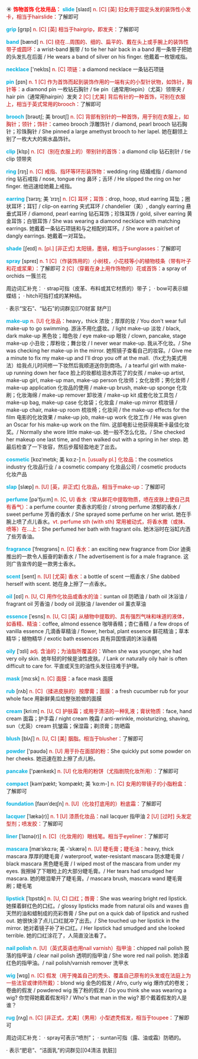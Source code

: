 ☀ <font color="red">**饰物首饰 化妆用品：**</font>
<font color="sky blue">**slide**</font> [slaɪd] 
<font color="#c00000">n. [C] [英] 妇女用于固定头发的装饰性小发卡，相当于hairslide：</font>了解即可
           
<font color="sky blue">**grip**</font> [grɪp] 
<font color="#c00000">n. [C] [英] 相当于hairgrip，即发夹：</font>了解即可

<font color="sky blue">**band**</font> [bænd] 
<font color="#c00000">n. [C] 绕在…周围的、细的、扁平的、戴在头上或手腕上的装饰性带子或圆环：</font>a wrist-band 腕带 / to tie her hair back in a band 用一条带子把她的头发扎在后面 / He wears a band of silver on his finger. 他戴着一枚银戒指。

<font color="sky blue">**necklace**</font> ['neklɪs] 
<font color="#c00000">n. [C] 项链：</font>a diamond necklace 一条钻石项链

<font color="sky blue">**pin**</font> [pɪn] 
<font color="#c00000">n. 1 [C] 作为首饰而起到装饰作用的一端有尖的小型针状物，如饰针，胸针等：</font>a diamond pin 一枚钻石胸针 / tie pin（通常用tiepin）（尤英）领带夹 / hair pin（通常用hairpin）发夹 <font color="#c00000">2 [C] [尤美] 背后有针的一种首饰，可别在衣服上，相当于英式常用的brooch：</font>了解即可
           
<font color="sky blue">**brooch**</font> [brəʊtʃ; 美 broʊtʃ]
<font color="#c00000">n. [C] 背部有别针的一种首饰，用于别在衣服上，如胸针；领针；饰针：</font>cameo brooch 浮雕饰针 / diamond, pearl brooch 钻石胸针；珍珠胸针 / She pinned a large amethyst brooch to her lapel. 她在翻领上别了一枚大大的紫水晶饰针。           

<font color="sky blue">**clip**</font> [klɪp]
<font color="#c00000">n. [C]（别在衣服上的）带别针的首饰：</font>a diamond clip 钻石别针 / tie clip 领带夹

<font color="sky blue">**ring**</font> [rɪŋ] 
<font color="#c00000">n. [C] 戒指、指环等环形装饰物：</font>wedding ring 结婚戒指 / diamond ring 钻石戒指 / nose, tongue ring 鼻环；舌环 / He slipped the ring on her finger. 他迅速给她戴上戒指。
           
<font color="sky blue">**earring**</font> [ˈɪərɪŋ; 美 ˈɪrɪŋ]
<font color="#c00000">n. [C] 耳环；耳饰：</font>drop, hoop, stud earring 耳坠；圈状耳环；耳钉 / clip-on earring 夹式耳环 / chandelier（美）, dangly earring 悬垂式耳环 / diamond, pearl earring 钻石耳饰；珍珠耳饰 / gold, silver earring 黄金耳饰；白银耳饰 / She was wearing a diamond necklace with matching earrings. 她戴着一条钻石项链和与之相配的耳环。/ She wore a pair/set of dangly earrings. 她戴着一对耳坠。

<font color="sky blue">**shade**</font> [ʃeɪd] 
<font color="#c00000">n. [pl.] [非正式] 太阳镜，墨镜，相当于sunglasses：</font>了解即可

<font color="sky blue">**spray**</font> [spreɪ] 
<font color="#c00000">n. 1 [C]（作装饰用的）小树枝，小花枝等小的植物枝条（带有叶子和花或浆果）：</font>了解即可 <font color="#c00000">2 [C]（穿戴在身上用作饰物的）花或首饰：</font>a spray of orchids 一簇兰花

周边词汇补充：
· strap可指（皮革、布料或其它材质的）带子；
· bow可表示蝴蝶结；
· hitch可指打成的某种结。

· 表示“宝石”、“钻石”的词群见[[70财富 财产]]
           
<font color="sky blue">**make-up**</font>
<font color="#c00000">n. [U] 化妆品：</font>heavy，thick 浓妆；厚厚的妆 / You don't wear full make-up to go swimming. 游泳不用化盛妆。/ light make-up 淡妆 / black, dark make-up 黑色妆；暗色妆 / eye make-up 眼妆 / clown, pancake, stage make-up 小丑妆；厚粉妆；舞台妆 / I never wear make-up. 我从不化妆。/ She was checking her make-up in the mirror. 她照镜子查看自己的妆容。/ Give me a minute to fix my make-up and I'll drop you off at the mall.（fix尤为美式用法）给我点儿时间修一下妆然后我顺道送你到商场。/ a tearful girl with make-up running down her face 脸上的妆都给泪水弄花了的女孩 / make-up artist, make-up girl, make-up man, make-up person 化妆师；女化妆师；男化妆师 / make-up application 化妆品的使用 / make-up brush, make-up sponge 化妆刷；化妆海绵 / make-up remover 卸妆液 / make-up kit 成套化妆工具包 / make-up bag, make-up case 化妆袋；化妆盒 / make-up mirror 梳妆镜 / make-up chair, make-up room 梳妆椅；化妆间 / the make-up effects for the film 电影的化妆效果 / make-up job, make-up work 化妆工作 / He was given an Oscar for his make-up work on the film. 这部电影让他获得奥斯卡最佳化妆奖。/ Normally she wore little make-up. 她一般不怎么化妆。/ She checked her makeup one last time, and then walked out with a spring in her step. 她最后检查了一下妆容，然后步履轻盈地走了出去。
                      
<font color="sky blue">**cosmetic**</font> [kɒzˈmetɪk; 美 kɑ:z-]
<font color="#c00000">n. [usually pl.] 化妆品：</font>the cosmetics industry 化妆品行业 / a cosmetic company 化妆品公司 / cosmetic products 化妆产品

<font color="sky blue">**slap**</font> [slæp]
<font color="#c00000">n. [U] [英，非正式] 化妆品，相当于make-up：</font>了解即可

<font color="sky blue">**perfume**</font> [pə'fju:m] 
<font color="#c00000">n. [C, U] 香水（常从鲜花中提取物质，喷在皮肤上使自己具有香气）：</font>a perfume counter 卖香水的柜台 / strong perfume 浓郁的香水 / sweet perfume 芳香的香水 / She sprayed some perfume on her wrist. 她在手腕上喷了点儿香水。<font color="#c00000">vt. perfume sth (with sth) 常用被动式，将香水撒（或抹、喷等）在…上：</font>She perfumed her bath with fragrant oils. 她沐浴时在浴缸内洒了些芳香油。
           
<font color="sky blue">**fragrance**</font> [ˈfreɪgrəns]
<font color="#c00000">n. [C] 香水：</font>an exciting new fragrance from Dior 迪奥推出的一款令人振奋的新香水 / The advertisement is for a male fragrance. 这则广告宣传的是一款男士香水。
           
<font color="sky blue">**scent**</font> [sent]
<font color="#c00000">n. [U] [尤英] 香水：</font>a bottle of scent 一瓶香水 / She dabbed herself with scent. 她在身上擦了一点香水。

<font color="sky blue">**oil**</font> [ɒɪl] 
<font color="#c00000">n. [U, C] 用作化妆品或香水的油：</font>suntan oil 防晒油 / bath oil 沐浴油 / fragrant oil 芳香油 / body oil 润肤油 / lavender oil 薰衣草油
           
<font color="sky blue">**essence**</font> [ˈesns]
<font color="#c00000">n. [U, C] [英] 从植物中提取的、具有强烈气味和味道的液体，如香精、精油：</font>coffee, almond essence 咖啡香精；杏仁香精 / a few drops of vanilla essence 几滴香草精油 / flower, herbal, plant essence 鲜花精油；草本精华；植物精华 / exotic bath essences 具有异国情调的沐浴香精
           
<font color="sky blue">**oily**</font> [ˈɔɪli]
<font color="#c00000">adj. 含油的；为油脂所覆盖的：</font>When she was younger, she had very oily skin. 她年轻的时候是油性皮肤。/ Lank or naturally oily hair is often difficult to care for. 平直或天生的油性头发往往难于护理。

<font color="sky blue">**mask**</font> [mɑːsk] 
<font color="#c00000">n. [C] 面膜：</font>a face mask 面膜
           
<font color="sky blue">**rub**</font> [rʌb]
<font color="#c00000">n. [C]（揉进皮肤的）按摩膏；面膜：</font>a fresh cucumber rub for your whole face 用新鲜黄瓜给整张脸做的面膜

<font color="sky blue">**cream**</font> [kri:m] 
<font color="#c00000">n. [U, C] 护肤霜；或用于清洁的一种乳液；膏状物质：</font>face, hand cream 面霜；护手霜 / night cream 晚霜 / anti-wrinkle, moisturizing, shaving, sun（尤英）cream 抗皱霜；保湿霜；剃须膏；防晒霜
           
<font color="sky blue">**blush**</font> [blʌʃ]
<font color="#c00000">n. [U, C] [美] 胭脂。相当于blusher：</font>了解即可

<font color="sky blue">**powder**</font> ['paʊdə] 
<font color="#c00000">n. [U] 用于扑在面部的粉：</font>She quickly put some powder on her cheeks. 她迅速在脸上擦了点儿粉。

<font color="sky blue">**pancake**</font> ['pænkeɪk] 
<font color="#c00000">n. [U] 化妆用的粉饼（尤指剧院化妆所用）：</font>了解即可
           
<font color="sky blue">**compact**</font> [kəmˈpækt; ˈkɒmpækt; 美 ˈkɑ:m-]
<font color="#c00000">n. [C] 女用的带镜子的小脂粉盒：</font>了解即可
           
<font color="sky blue">**foundation**</font> [faʊnˈdeɪʃn]
<font color="#c00000">n. [U]（化妆打底用的）粉底霜：</font>了解即可
           
<font color="sky blue">**lacquer**</font> [ˈlækə(r)]
<font color="#c00000">n. 1 [U] 漆质化妆品：</font>nail lacquer 指甲油 <font color="#c00000">2 [U] [过时] 头发定型剂；喷发胶：</font>了解即可
           
<font color="sky blue">**liner**</font> [ˈlaɪnə(r)]
<font color="#c00000">n. [C]（化妆用的）眼线笔。相当于eyeliner：</font>了解即可
               
<font color="sky blue">**mascara**</font> [mæˈskɑ:rə; 美 -ˈskærə]
<font color="#c00000">n. [U] 睫毛膏；睫毛油：</font>heavy, thick mascara 厚厚的睫毛膏 / waterproof, water-resistant mascara 防水睫毛膏 / black mascara 黑色睫毛膏 / I wiped most of the mascara from under my eyes. 我擦掉了下眼睑上的大部分睫毛膏。/ Her tears had smudged her mascara. 她的眼泪晕开了睫毛膏。/ mascara brush, mascara wand 睫毛膏刷；睫毛笔

<font color="sky blue">**lipstick**</font> [ˈlɪpstɪk]
<font color="#c00000">n. [U, C] 口红；唇膏：</font>She was wearing bright red lipstick. 她搽着鲜红色的口红。/ glossy lipsticks made from natural oils and waxes 由天然的油和蜡制成的亮彩唇膏 / She put on a quick dab of lipstick and rushed out. 她很快涂了点儿口红就冲了出去。/ She touched up her lipstick in the mirror. 她对着镜子补了补口红。/ Her lipstick had smudged and she looked terrible. 她的口红涂花了，人简直没法看了。
           
<font color="sky blue">**nail polish**</font>
<font color="#c00000">n. [U]（英式英语也用nail varnish）指甲油：</font>chipped nail polish 脱落的指甲油 / clear nail polish 透明的指甲油 / She wore red nail polish. 她涂着红色的指甲油。/ nail polish/varnish remover 洗甲水

<font color="sky blue">**wig**</font> [wɪg]
<font color="#c00000">n. [C] 假发（用于掩盖自己的秃头、覆盖自己原有的头发或在法庭上为一些法官或律师所戴）：</font>blond wig 金色的假发 / Afro, curly wig 爆炸式的卷发；卷曲的假发 / powdered wig 施了粉的假发 / Do you think she was wearing a wig? 你觉得她戴着假发吗? / Who's that man in the wig? 那个戴着假发的人是谁？

<font color="sky blue">**rug**</font> [rʌg]
<font color="#c00000">n. [C] [非正式，尤美]（男用）小型遮秃假发，相当于toupee：</font>了解即可

周边词汇补充：
· spray可表示“喷剂”；
· suntan可指（露、油或霜）防晒的。

· 表示“肥皂”、“洁面乳”的词群见[[04清洁 肮脏]]
